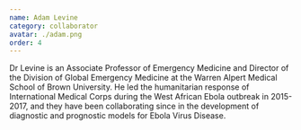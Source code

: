```yaml
---
name: Adam Levine
category: collaborator
avatar: ./adam.png
order: 4
---
```


Dr Levine is an Associate Professor of Emergency Medicine and Director of the Division of Global Emergency Medicine at the Warren Alpert Medical School of Brown University. He led the humanitarian response of International Medical Corps during the West African Ebola outbreak in 2015-2017, and they have been collaborating since in the development of diagnostic and prognostic models for Ebola Virus Disease.
